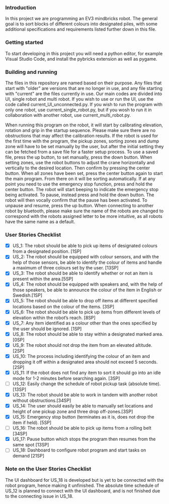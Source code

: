 ### Introduction
In this project we are programming an EV3 mindbricks robot. The general goal is to sort blocks of different colours into designated piles, with some additional specifications and requirements 
listed further down in this file.

### Getting started
To start developing in this project you will need a python editor, for example Visual Studio Code, and install the pybricks extension as well as pygame.  

### Building and running
The files in this repository are named based on their purpose. Any files that start with "older" are versions that are no longer in use, and any file starting with "current" are the files currently in use. Our main codes are divided into UI, single robot and multi robot. If you wish to use or run the UI, use the code called current_UI_unconnected.py. If you wish to run the program with only one robot, use current_single_robot.py, but if you wosh to run it in collaboration with another robot, use current_multi_robot.py.

When running this program on the robot, it will start by calibrating elevation, rotation and grip in the startup sequence. Please make sure there are no obstructions that may affect the calibration results. 
If the robot is used for the first time with the program, the pickup zones, sorting zones and dump zone will have to be set manually by the user, but after the initial setting they can be fetched from a save 
file for a faster setup process. To use a saved file, press the up button, to set manually, press the down button. 
When setting zones, use the robot buttons to adjust the crane horizontally and vertically to the desired location. Then confirm by pressing the center button. When all zones have been set, press the center 
button again to start the main program. From there on it will be sorting automatically.
If at any point you need to use the emergency stop function, press and hold the center button. The robot will start beeping to indicate the emergency stop being activated.
To pause, instead press and hold the down button. The robot will then vocally confirm that the pause has been activated. To unpause and resume, press the up button.
When connecting to another robot by bluetooth, please make sure the name of the robots are changed to correspond with the robots assigned letter to be more intuitive, as all robots have the same name as a default.

### User Stories Checklist
- [x] US_1: The robot should be able to pick up items of designated colours from a designated position. [1SP]
- [x] US_2: The robot should be equipped with colour sensors, and with the help of those sensors, be able to identify the colour of items and handle a maximum of three colours set by the user. [13SP]
- [x] US_3: The robot should be able to identify whether or not an item is present within the area.[5SP]
- [x] US_4: The robot should be equipped with speakers and, with the help of those speakers, be able to announce the colour of the item in English or Swedish.[1SP]
- [x] US_5: The robot should be able to drop off items at different specified locations based on the colour of the items. [3SP]
- [x] US_6: The robot should be able to pick up items from different levels of elevation within the robot’s reach. [8SP]
- [x] US_7: Any item identified as a colour other than the ones specified by the user should be ignored. [1SP]
- [x] US_8: The robot should be able to stay within a designated marked area. [0SP]
- [x] US_9: The robot should not drop the item from an elevated altitude. [2SP]
- [x] US_10: The process including identifying the colour of an item and dropping it off within a designated area should not exceed 5 seconds. [2SP]
- [x] US_11: If the robot does not find any item to sort it should go into an idle mode for 1-2 minutes before searching again. [3SP]
- [ ] US_12: Easily change the schedule of robot pickup task (absolute time). [13SP]
- [x] US_13: The robot should be able to work in tandem with another robot without obstructions.[34SP]
- [x] US_14: The user should easily be able to manually set locations and height of one pickup zone and three drop off-zones.[3SP]
- [x] US_15: Emergency stop button (terminates as it is, does not drop the item if held). [5SP]
- [ ] US_16: The robot should be able to pick up items from a rolling belt [34SP]
- [x] US_17: Pause button which stops the program then resumes from the same spot [13SP]
- [ ] US_18: Dashboard to configure robot program and start tasks on demand [21SP]

### Note on the User Stories Checklist
The UI dashboard for US_18 is developed but is yet to be connected with the robot program, hence making it unfinished.
The absolute time schedule of US_12 is planned to connect with the UI dashboard, and is not finished due to the connecting issue in US_18.
